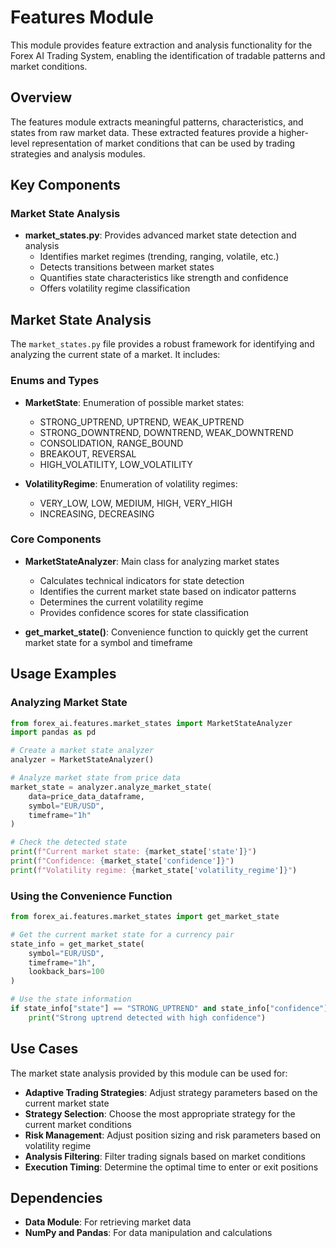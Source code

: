 # Features Module

This module provides feature extraction and analysis functionality for the Forex AI Trading System, enabling the identification of tradable patterns and market conditions.

## Overview

The features module extracts meaningful patterns, characteristics, and states from raw market data. These extracted features provide a higher-level representation of market conditions that can be used by trading strategies and analysis modules.

## Key Components

### Market State Analysis

- **market_states.py**: Provides advanced market state detection and analysis
  - Identifies market regimes (trending, ranging, volatile, etc.)
  - Detects transitions between market states
  - Quantifies state characteristics like strength and confidence
  - Offers volatility regime classification

## Market State Analysis

The `market_states.py` file provides a robust framework for identifying and analyzing the current state of a market. It includes:

### Enums and Types

- **MarketState**: Enumeration of possible market states:
  - STRONG_UPTREND, UPTREND, WEAK_UPTREND
  - STRONG_DOWNTREND, DOWNTREND, WEAK_DOWNTREND
  - CONSOLIDATION, RANGE_BOUND
  - BREAKOUT, REVERSAL
  - HIGH_VOLATILITY, LOW_VOLATILITY

- **VolatilityRegime**: Enumeration of volatility regimes:
  - VERY_LOW, LOW, MEDIUM, HIGH, VERY_HIGH
  - INCREASING, DECREASING

### Core Components

- **MarketStateAnalyzer**: Main class for analyzing market states
  - Calculates technical indicators for state detection
  - Identifies the current market state based on indicator patterns
  - Determines the current volatility regime
  - Provides confidence scores for state classification

- **get_market_state()**: Convenience function to quickly get the current market state for a symbol and timeframe

## Usage Examples

### Analyzing Market State

```python
from forex_ai.features.market_states import MarketStateAnalyzer
import pandas as pd

# Create a market state analyzer
analyzer = MarketStateAnalyzer()

# Analyze market state from price data
market_state = analyzer.analyze_market_state(
    data=price_data_dataframe,
    symbol="EUR/USD",
    timeframe="1h"
)

# Check the detected state
print(f"Current market state: {market_state['state']}")
print(f"Confidence: {market_state['confidence']}")
print(f"Volatility regime: {market_state['volatility_regime']}")
```

### Using the Convenience Function

```python
from forex_ai.features.market_states import get_market_state

# Get the current market state for a currency pair
state_info = get_market_state(
    symbol="EUR/USD",
    timeframe="1h",
    lookback_bars=100
)

# Use the state information
if state_info["state"] == "STRONG_UPTREND" and state_info["confidence"] > 0.7:
    print("Strong uptrend detected with high confidence")
```

## Use Cases

The market state analysis provided by this module can be used for:

- **Adaptive Trading Strategies**: Adjust strategy parameters based on the current market state
- **Strategy Selection**: Choose the most appropriate strategy for the current market conditions
- **Risk Management**: Adjust position sizing and risk parameters based on volatility regime
- **Analysis Filtering**: Filter trading signals based on market conditions
- **Execution Timing**: Determine the optimal time to enter or exit positions

## Dependencies

- **Data Module**: For retrieving market data
- **NumPy and Pandas**: For data manipulation and calculations 